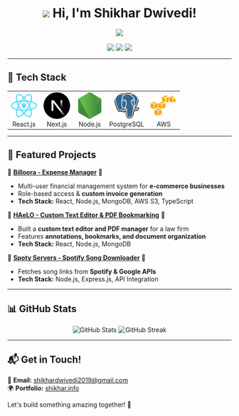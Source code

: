 <h1 align="center"> 
  <img src="https://media.giphy.com/media/hvRJCLFzcasrR4ia7z/giphy.gif" width="30px"/> 
  Hi, I'm Shikhar Dwivedi! 
</h1>  

<p align="center">
  <img src="https://readme-typing-svg.herokuapp.com?font=Fira+Code&duration=4000&pause=1000&color=00F7FF&center=true&vCenter=true&width=500&height=50&lines=Full-Stack+Developer;MERN+%7C+PostgreSQL+%7C+Scalable+Systems;SaaS+%7C+Cloud+%7C+APIs+%7C+WebSockets;Building+Efficient+and+Scalable+Web+Apps" />
</p>  

<p align="center">
  <a href="https://shikhar.info"><img src="https://img.shields.io/badge/Portfolio-shikhar.info-blue?style=flat-square&logo=react" /></a>
  <a href="https://github.com/sshikharr"><img src="https://img.shields.io/badge/GitHub-sshikharr-black?style=flat-square&logo=github" /></a>
  <a href="https://linkedin.com/in/shikhar-dwivedi2003"><img src="https://img.shields.io/badge/LinkedIn-Shikhar%20Dwivedi-blue?style=flat-square&logo=linkedin" /></a>
</p>  

---

## 🚀 Tech Stack  

<div align="center">
  <table>
    <tr>
      <td align="center">
        <a href="https://react.dev/" title="React">
          <img src="https://raw.githubusercontent.com/devicons/devicon/master/icons/react/react-original.svg" width="60" height="60" style="border-radius: 50%; transition: transform 0.3s;" onmouseover="this.style.transform='scale(1.2)'" onmouseout="this.style.transform='scale(1)'" />
        </a>
        <br>React.js
      </td>
      <td align="center">
        <a href="https://nextjs.org/" title="Next.js">
          <img src="https://raw.githubusercontent.com/devicons/devicon/master/icons/nextjs/nextjs-original.svg" width="60" height="60" style="border-radius: 50%; transition: transform 0.3s;" onmouseover="this.style.transform='scale(1.2)'" onmouseout="this.style.transform='scale(1)'" />
        </a>
        <br>Next.js
      </td>
      <td align="center">
        <a href="https://nodejs.org/" title="Node.js">
          <img src="https://raw.githubusercontent.com/devicons/devicon/master/icons/nodejs/nodejs-original.svg" width="60" height="60" style="border-radius: 50%; transition: transform 0.3s;" onmouseover="this.style.transform='scale(1.2)'" onmouseout="this.style.transform='scale(1)'" />
        </a>
        <br>Node.js
      </td>
      <td align="center">
        <a href="https://www.postgresql.org/" title="PostgreSQL">
          <img src="https://raw.githubusercontent.com/devicons/devicon/master/icons/postgresql/postgresql-original.svg" width="60" height="60" style="border-radius: 50%; transition: transform 0.3s;" onmouseover="this.style.transform='scale(1.2)'" onmouseout="this.style.transform='scale(1)'" />
        </a>
        <br>PostgreSQL
      </td>
      <td align="center">
        <a href="https://aws.amazon.com/" title="AWS">
          <img src="https://raw.githubusercontent.com/devicons/devicon/master/icons/amazonwebservices/amazonwebservices-original.svg" width="60" height="60" style="border-radius: 50%; transition: transform 0.3s;" onmouseover="this.style.transform='scale(1.2)'" onmouseout="this.style.transform='scale(1)'" />
        </a>
        <br>AWS
      </td>
    </tr>
  </table>
</div>

---

## 📌 Featured Projects  

🔹 **[Billoora - Expense Manager](https://github.com/sshikharr/billoora)** 🏦  
  - Multi-user financial management system for **e-commerce businesses**  
  - Role-based access & **custom invoice generation**  
  - **Tech Stack:** React, Node.js, MongoDB, AWS S3, TypeScript  

🔹 **[HAeLO - Custom Text Editor & PDF Bookmarking](https://github.com/sshikharr/haelo)** 📑  
  - Built a **custom text editor and PDF manager** for a law firm  
  - Features **annotations, bookmarks, and document organization**  
  - **Tech Stack:** React, Node.js, MongoDB  

🔹 **[Spoty Servers - Spotify Song Downloader](https://youtu.be/dSYUHhBbsDc)** 🎵  
  - Fetches song links from **Spotify & Google APIs**  
  - **Tech Stack:** Node.js, Express.js, API Integration  

---

## 📊 GitHub Stats  

<p align="center">
  <img src="https://github-readme-stats.vercel.app/api?username=sshikharr&show_icons=true&theme=radical" alt="GitHub Stats" height="180px"/>
  <img src="https://github-readme-streak-stats.herokuapp.com/?user=sshikharr&theme=radical" alt="GitHub Streak" height="180px"/>
</p>  

---

## 📬 Get in Touch!  

📩 **Email:** shikhardwivedi2019@gmail.com  
🌍 **Portfolio:** [shikhar.info](https://shikhar.info)  

Let's build something amazing together! 🚀  
